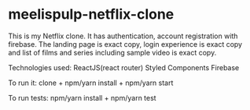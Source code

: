 # meelispulp-netflix-clone


This is my Netflix clone. It has authentication, account registration with firebase. The landing page is exact copy, login experience is exact copy and list of films and series including sample video is exact copy.

Technologies used:
ReactJS(react router)
Styled Components
Firebase

To run it:
clone + npm/yarn install + npm/yarn start

To run tests:
npm/yarn install + npm/yarn test
